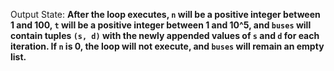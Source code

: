 Output State: **After the loop executes, `n` will be a positive integer between 1 and 100, `t` will be a positive integer between 1 and 10^5, and `buses` will contain tuples `(s, d)` with the newly appended values of `s` and `d` for each iteration. If `n` is 0, the loop will not execute, and `buses` will remain an empty list.**